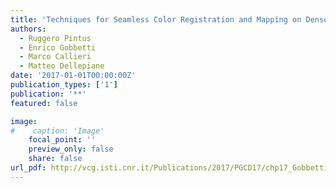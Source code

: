 ```yaml
---
title: 'Techniques for Seamless Color Registration and Mapping on Dense 3D Models'
authors:
  - Ruggero Pintus
  - Enrico Gobbetti
  - Marco Callieri
  - Matteo Dellepiane
date: '2017-01-01T00:00:00Z'
publication_types: ['1']
publication: '**'
featured: false

image:
#    caption: 'Image'
    focal_point: ''
    preview_only: false
    share: false
url_pdf: http://vcg.isti.cnr.it/Publications/2017/PGCD17/chp17_Gobbetti et al.pdf
---
```

